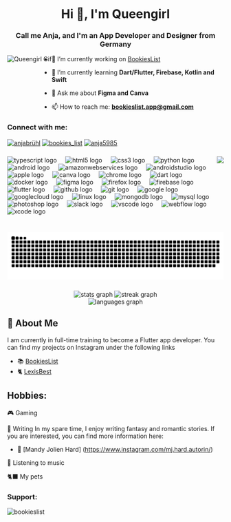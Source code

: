 <h1 align="center">Hi 👋, I'm Queengirl</h1>
<h3 align="center">Call me Anja, and I'm an App Developer and Designer from Germany</h3>

<!-- Add the following line to insert the GIF -->
<img align="left" height="150" src="https://i.gifer.com/origin/bc/bca56ffe4a6e2910237482982aa856fe_w200.webp" alt="Queengirl Gif"/>

- 🔭 I’m currently working on [BookiesList](https://github.com/Queengirl1990/bookies_list)

- 🌱 I’m currently learning **Dart/Flutter, Firebase, Kotlin and Swift**

- 💬 Ask me about **Figma and Canva**

- 📫 How to reach me: **bookieslist.app@gmail.com**

<h3 align="left">Connect with me:</h3>
<p align="left">
<a href="https://www.linkedin.com/in/anja-br%C3%BChl/" target="blank"><img align="center" src="https://raw.githubusercontent.com/rahuldkjain/github-profile-readme-generator/master/src/images/icons/Social/linked-in-alt.svg" alt="anjabrühl" height="30" width="40" /></a>
<a href="https://instagram.com/bookies_list" target="blank"><img align="center" src="https://raw.githubusercontent.com/rahuldkjain/github-profile-readme-generator/master/src/images/icons/Social/instagram.svg" alt="bookies_list" height="30" width="40" /></a>
<a href="https://discord.gg/anja5985" target="blank"><img align="center" src="https://raw.githubusercontent.com/rahuldkjain/github-profile-readme-generator/master/src/images/icons/Social/discord.svg" alt="anja5985" height="30" width="40" /></a>
</p>

###

<img align="right" height="150" src="https://i.pinimg.com/originals/cd/6f/24/cd6f240d6467e74b1452991a638adf99.gif"  />
<div align="left">
  <img src="https://cdn.jsdelivr.net/gh/devicons/devicon/icons/typescript/typescript-original.svg" height="30" alt="typescript logo"  />
  <img width="12" />
  <img src="https://cdn.jsdelivr.net/gh/devicons/devicon/icons/html5/html5-original.svg" height="30" alt="html5 logo"  />
  <img width="12" />
  <img src="https://cdn.jsdelivr.net/gh/devicons/devicon/icons/css3/css3-original.svg" height="30" alt="css3 logo"  />
  <img width="12" />
  <img src="https://cdn.jsdelivr.net/gh/devicons/devicon/icons/python/python-original.svg" height="30" alt="python logo"  />
  <img width="12" />
  <img src="https://cdn.jsdelivr.net/gh/devicons/devicon/icons/android/android-original.svg" height="30" alt="android logo"  />
  <img width="12" />
  <img src="https://cdn.jsdelivr.net/gh/devicons/devicon/icons/amazonwebservices/amazonwebservices-original.svg" height="30" alt="amazonwebservices logo"  />
  <img width="12" />
  <img src="https://cdn.jsdelivr.net/gh/devicons/devicon/icons/androidstudio/androidstudio-original.svg" height="30" alt="androidstudio logo"  />
  <img width="12" />
  <img src="https://cdn.simpleicons.org/apple/white" height="30" alt="apple logo"  />
  <img width="12" />
  <img src="https://cdn.jsdelivr.net/gh/devicons/devicon/icons/canva/canva-original.svg" height="30" alt="canva logo"  />
  <img width="12" />
  <img src="https://cdn.jsdelivr.net/gh/devicons/devicon/icons/chrome/chrome-original.svg" height="30" alt="chrome logo"  />
  <img width="12" />
  <img src="https://cdn.jsdelivr.net/gh/devicons/devicon/icons/dart/dart-original.svg" height="30" alt="dart logo"  />
  <img width="12" />
  <img src="https://cdn.jsdelivr.net/gh/devicons/devicon/icons/docker/docker-original.svg" height="30" alt="docker logo"  />
  <img width="12" />
  <img src="https://cdn.jsdelivr.net/gh/devicons/devicon/icons/figma/figma-original.svg" height="30" alt="figma logo"  />
  <img width="12" />
  <img src="https://cdn.jsdelivr.net/gh/devicons/devicon/icons/firefox/firefox-original.svg" height="30" alt="firefox logo"  />
  <img width="12" />
  <img src="https://cdn.jsdelivr.net/gh/devicons/devicon/icons/firebase/firebase-plain.svg" height="30" alt="firebase logo"  />
  <img width="12" />
  <img src="https://cdn.jsdelivr.net/gh/devicons/devicon/icons/flutter/flutter-original.svg" height="30" alt="flutter logo"  />
  <img width="12" />
  <img src="https://skillicons.dev/icons?i=github" height="30" alt="github logo"  />
  <img width="12" />
  <img src="https://cdn.jsdelivr.net/gh/devicons/devicon/icons/git/git-original.svg" height="30" alt="git logo"  />
  <img width="12" />
  <img src="https://cdn.jsdelivr.net/gh/devicons/devicon/icons/google/google-original.svg" height="30" alt="google logo"  />
  <img width="12" />
  <img src="https://cdn.jsdelivr.net/gh/devicons/devicon/icons/googlecloud/googlecloud-original.svg" height="30" alt="googlecloud logo"  />
  <img width="12" />
  <img src="https://cdn.jsdelivr.net/gh/devicons/devicon/icons/linux/linux-original.svg" height="30" alt="linux logo"  />
  <img width="12" />
  <img src="https://cdn.jsdelivr.net/gh/devicons/devicon/icons/mongodb/mongodb-original.svg" height="30" alt="mongodb logo"  />
  <img width="12" />
  <img src="https://cdn.jsdelivr.net/gh/devicons/devicon/icons/mysql/mysql-original.svg" height="30" alt="mysql logo"  />
  <img width="12" />
  <img src="https://cdn.jsdelivr.net/gh/devicons/devicon/icons/photoshop/photoshop-plain.svg" height="30" alt="photoshop logo"  />
  <img width="12" />
  <img src="https://cdn.jsdelivr.net/gh/devicons/devicon/icons/slack/slack-original.svg" height="30" alt="slack logo"  />
  <img width="12" />
  <img src="https://cdn.jsdelivr.net/gh/devicons/devicon/icons/vscode/vscode-original.svg" height="30" alt="vscode logo"  />
  <img width="12" />
  <img src="https://cdn.jsdelivr.net/gh/devicons/devicon/icons/webflow/webflow-original.svg" height="30" alt="webflow logo"  />
  <img width="12" />
  <img src="https://cdn.jsdelivr.net/gh/devicons/devicon/icons/xcode/xcode-original.svg" height="30" alt="xcode logo"  />
</div>

###

### 

<br clear="both">

<img src="https://raw.githubusercontent.com/Queengirl1990/Queengirl1990/output/snake.svg" alt="Snake animation" />

###

<div align="center"> 
<img src="https://github-readme-stats.vercel.app/api?username=Queengirl1990&hide_title=false&hide_rank=false&show_icons=true&include_all_commits=true&count_private=true&disable_animations=false&theme=dracula&locale=en&hide_border=false" height="150" alt="stats graph" />
<img src="https://github-readme-streak-stats.herokuapp.com/?user=Queengirl1990&theme=dracula&hide_border=false" height="150" alt="streak graph" /> 
<br/> 
<img src="https://github-readme-stats.vercel.app/api/top-langs?username=Queengirl1990&locale=en&hide_title=false&layout=compact&card_width=320&langs_count=5&theme=dracula&hide_border=false" height="150" alt="languages graph" /> 
</div>

###

## 🚀 About Me
I am currently in full-time training to become a Flutter app developer.
You can find my projects on Instagram under the following links
- 📚 [BookiesList](https://www.instagram.com/bookies_list/)
- 🐈 [LexisBest](https://www.instagram.com/lexis.best/)

## Hobbies:
🎮 Gaming

📖 Writing
In my spare time, I enjoy writing fantasy and romantic stories. If you are interested, you can find more information here: 
- 📖 [Mandy Jolien Hard] (https://www.instagram.com/mj.hard.autorin/)

🎵 Listening to music

🐈‍⬛ My pets

###

<h3 align="left">Support:</h3>
<p><a href="https://www.buymeacoffee.com/bookieslist"> <img align="left" src="https://cdn.buymeacoffee.com/buttons/v2/default-yellow.png" height="50" width="210" alt="bookieslist" /></a></p><br><br>
